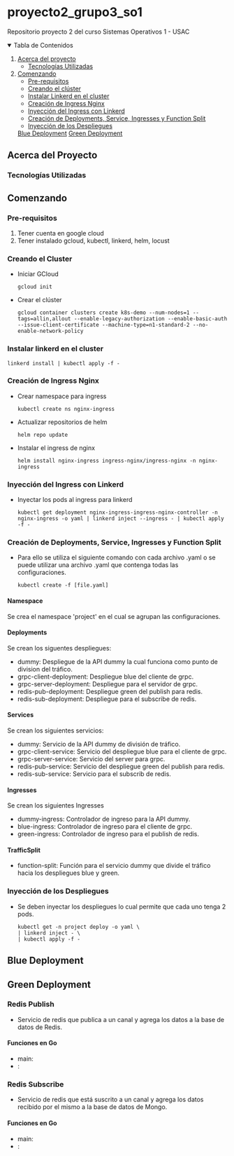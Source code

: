 # proyecto2_grupo3_so1
Repositorio proyecto 2 del curso Sistemas Operativos 1 - USAC

<!-- TABLE OF CONTENTS -->
<details open="open">
  <summary>Tabla de Contenidos</summary>
  <ol>
    <li>
      <a href="#acerca-del-proyecto">Acerca del proyecto</a>
      <ul>
        <li><a href="#tecnologías-utilizadas">Tecnologías Utilizadas</a></li>
      </ul>
    </li>
    <li>
      <a href="#comenzando">Comenzando</a>
      <ul>
        <li><a href="#pre-requisitos">Pre-requisitos</a></li>
        <li><a href="#creando-el-cluster">Creando el clúster</a></li>
        <li><a href="#instalar-linkerd-en-el-cluster">Instalar Linkerd en el cluster</a></li>
        <li><a href="#creación-de-ingress-nginx">Creación de Ingress Nginx</a></li>
        <li><a href="#inyección-del-ingress-con-linkerd">Inyección del Ingress con Linkerd</a></li>
        <li><a href="#creación-de-deployments-service-ingresses-y-function-split">Creación de Deployments, Service, Ingresses y Function Split</a></li>
        <li><a href="#inyección-de-los-despliegues">Inyección de los Despliegues</a></li>
      </ul>
      <a href="#blue-deployment">Blue Deployment</a>
      <a href="#green-deployment">Green Deployment</a>
    </li>
  </ol>
</details>

## Acerca del Proyecto

### Tecnologías Utilizadas

## Comenzando

### Pre-requisitos

1. Tener cuenta en google cloud
2. Tener instalado gcloud, kubectl, linkerd, helm, locust

### Creando el Cluster
  * Iniciar GCloud
    ```
    gcloud init
    ```
  * Crear el clúster
    ```
    gcloud container clusters create k8s-demo --num-nodes=1 --tags=allin,allout --enable-legacy-authorization --enable-basic-auth --issue-client-certificate --machine-type=n1-standard-2 --no-enable-network-policy
    ```
  
### Instalar linkerd en el cluster
  ```
  linkerd install | kubectl apply -f -
  ```
  
### Creación de Ingress Nginx

  * Crear namespace para ingress
    ```
    kubectl create ns nginx-ingress
    ``` 
  
  * Actualizar repositorios de helm
    ```
    helm repo update
    ``` 
 
  * Instalar el ingress de nginx
    ```
    helm install nginx-ingress ingress-nginx/ingress-nginx -n nginx-ingress
    ```
    
### Inyección del Ingress con Linkerd

  * Inyectar los pods al ingress para linkerd
    ```
    kubectl get deployment nginx-ingress-ingress-nginx-controller -n nginx-ingress -o yaml | linkerd inject --ingress - | kubectl apply -f -
    ```
    
 ### Creación de Deployments, Service, Ingresses y Function Split
 
  * Para ello se utiliza el siguiente comando con cada archivo .yaml o se puede utilizar una archivo .yaml que contenga todas las configuraciones.
    ```
    kubectl create -f [file.yaml]
    ```
    
 #### Namespace
  
  Se crea el namespace 'project' en el cual se agrupan las configuraciones.
  
 #### Deployments
 
  Se crean los siguentes despliegues:
  * dummy: Despliegue de la API dummy la cual funciona como punto de division del tráfico.
  * grpc-client-deployment: Despliegue blue del cliente de grpc.
  * grpc-server-deployment: Despliegue para el servidor de grpc.
  * redis-pub-deployment: Despliegue green del publish para redis.
  * redis-sub-deployment: Despliegue para el subscribe de redis.
  
#### Services

  Se crean los siguientes servicios:
  * dummy: Servicio de la API dummy de división de tráfico.
  * grpc-client-service: Servicio del despliegue blue para el cliente de grpc.
  * grpc-server-service: Servicio del server para grpc.
  * redis-pub-service: Servicio del despliegue green del publish para redis.
  * redis-sub-service: Servicio para el subscrib de redis.
  
#### Ingresses

  Se crean los siguientes Ingresses
  * dummy-ingress: Controlador de ingreso para la API dummy.
  * blue-ingress: Controlador de ingreso para el cliente de grpc.
  * green-ingress: Controlador de ingreso para el publish de redis.
  
#### TrafficSplit

  * function-split: Función para el servicio dummy que divide el tráfico hacia los despliegues blue y green.
  
### Inyección de los Despliegues

  * Se deben inyectar los despliegues lo cual permite que cada uno tenga 2 pods.

    ```
    kubectl get -n project deploy -o yaml \
    | linkerd inject - \
    | kubectl apply -f -
    ```
    
 ## Blue Deployment
 
 ## Green Deployment
 
 ### Redis Publish
  
   * Servicio de redis que publica a un canal y agrega los datos a la base de datos de Redis.
   
 #### Funciones en Go
 
   * main: 
   * :
   
 ### Redis Subscribe
  
   * Servicio de redis que está suscrito a un canal y agrega los datos recibido por el mismo a la base de datos de Mongo.

 #### Funciones en Go
 
   * main: 
   * :
